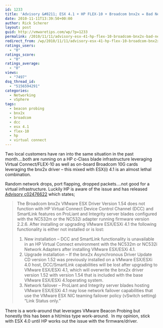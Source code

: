 ```yaml
---
id: 1233
title: 'Advisory &#8211; ESX 4.1 + HP FLEX-10 + Broadcom bnx2x = Bad News'
date: 2010-11-11T13:39:50+00:00
author: Rick Scherer
layout: post
guid: http://vmwaretips.com/wp/?p=1233
permalink: /2010/11/11/advisory-esx-41-hp-flex-10-broadcom-bnx2x-bad-news/
redirect_from: /wp/2010/11/11/advisory-esx-41-hp-flex-10-broadcom-bnx2x-bad-news/
ratings_users:
  - "0"
ratings_score:
  - "0"
ratings_average:
  - "0"
views:
  - "7497"
dsq_thread_id:
  - "5156594291"
categories:
  - Networking
  - vSphere
tags:
  - beacon probing
  - bnx2x
  - broadcom
  - dcc
  - esx 4.1
  - flex-10
  - hp
  - virtual connect
---
```

Two local customers have ran into the same situation in the past month&#8230;.both are running on a HP c-Class blade infrastructure leveraging Virtual Connect/FLEX-10 as well as on-board Broadcom 10G cards leveraging the bnx2x driver &#8211; this mixed with ESX(i) 4.1 is an almost lethal combination.

Random network drops, port flapping, dropped packets&#8230;.not good for a virtual infrastructure. Luckily HP is aware of the issue and has released <a href="http://h20000.www2.hp.com/bizsupport/TechSupport/Document.jsp?objectID=c02476622" target="_blank">Advisory <span class="goog_qs-tidbit goog_qs-tidbit-0">c02476622</span></a> which states;

> <p style="margin-top: 0px; margin-bottom: 2ex;">
>   The Broadcom bnx2x VMware ESX Driver Version 1.54 does not function with HP Virtual Connect Device Control Channel (DCC) and SmartLink features on ProLiant and Integrity server blades configured with the NC532m or the NC532i adapter running firmware version 2.2.6. After installing or upgrading VMware ESX/ESXi 4.1 the following functionality is either not installed or is lost:
> </p>
> 
> <div class="para" style="margin-top: 0px; margin-bottom: 2ex;">
>   <ol style="list-style-type: decimal;">
>     <li>
>       New installation &#8211; DCC and SmartLink functionality is unavailable in an HP Virtual Connect environment with the NC532m or NC532i Network Adapters after installing VMware ESX/ESXi 4.1.
>     </li>
>     <li>
>       Upgrade installation &#8211; If the bnx2x Asynchronous Driver Update CD version 1.52 was previously installed on a VMware ESX/ESXi 4.0 host, DCC/SmartLink capabilities will be lost after upgrading to VMware ESX/ESXi 4.1, which will overwrite the bnx2x driver version 1.52 with version 1.54 that is included with the base VMware ESX/ESXi 4.1operating system.
>     </li>
>     <li>
>       Network failover &#8211; ProLiant and Integrity server blades hosting VMware ESX/ESXi 4.1 may lose network failover capabilities that use the VMware ESX NIC teaming failover policy (vSwitch setting) &#8220;Link Status only.&#8221;
>     </li>
>   </ol>
> </div>

There is a work-around that leverages VMware Beacon Probing but honestly this has been a hit/miss type work-around.  In my opinion, stick with ESX 4.0 until HP works out the issue with the firmware/driver.